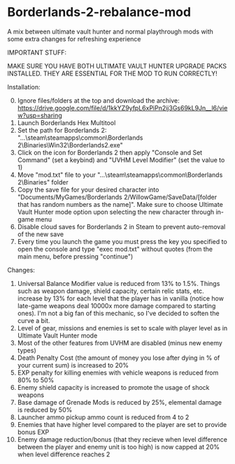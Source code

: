 # Borderlands-2-rebalance-mod
A mix between ultimate vault hunter and normal playthrough mods with some extra changes for refreshing experience

IMPORTANT STUFF:

MAKE SURE YOU HAVE BOTH ULTIMATE VAULT HUNTER UPGRADE PACKS INSTALLED. THEY ARE ESSENTIAL FOR THE MOD TO RUN CORRECTLY!

Installation:

0. Ignore files/folders at the top and download the archive: https://drive.google.com/file/d/1kkYZ9yfpL6xPiPn2ij3Gs69kL9Jn__l6/view?usp=sharing
1. Launch Borderlands Hex Multitool
2. Set the path for Borderlands 2: "...\steam\steamapps\common\Borderlands 2\Binaries\Win32\Borderlands2.exe"
3. Click on the icon for Borderlands 2 then apply "Console and Set Command" (set a keybind) and "UVHM Level Modifier" (set the value to 1)
4. Move "mod.txt" file to your "...\steam\steamapps\common\Borderlands 2\Binaries" folder
5. Copy the save file for your desired character into "Documents/MyGames/Borderlands 2/WillowGame/SaveData/[folder that has random numbers as the name]". Make sure to choose Ultimate Vault Hunter mode option upon selecting the new character through in-game menu
6. Disable cloud saves for Borderlands 2 in Steam to prevent auto-removal of the new save
7. Every time you launch the game you must press the key you specified to open the console and type "exec mod.txt" without quotes (from the main menu, before pressing "continue")

Changes:

1. Universal Balance Modifier value is reduced from 13% to 1.5%. Things such as weapon damage, shield capacity, certain relic stats, etc. increase by 13% for each level that the player has in vanilla (notice how late-game weapons deal 10000x more damage compared to starting ones). I'm not a big fan of this mechanic, so I've decided to soften the curve a bit.
2. Level of gear, missions and enemies is set to scale with player level as in Ultimate Vault Hunter mode
3. Most of the other features from UVHM are disabled (minus new enemy types)
4. Death Penalty Cost (the amount of money you lose after dying in % of your current sum) is increased to 20%
5. EXP penalty for killing enemies with vehicle weapons is reduced from 80% to 50%
6. Enemy shield capacity is increased to promote the usage of shock weapons
7. Base damage of Grenade Mods is reduced by 25%, elemental damage is reduced by 50%
8. Launcher ammo pickup ammo count is reduced from 4 to 2
9. Enemies that have higher level compared to the player are set to provide bonus EXP
10. Enemy damage reduction/bonus (that they recieve when level difference between the player and enemy unit is too high) is now capped at 20% when level difference reaches 2
